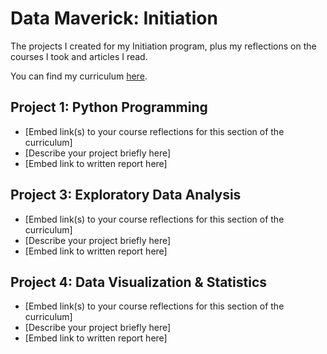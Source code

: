 # Data Maverick: Initiation

The projects I created for my Initiation program, plus my reflections on the courses I took and articles I read.

You can find my curriculum [here](/curriculum.md).

## Project 1: Python Programming

- [Embed link(s) to your course reflections for this section of the curriculum]
- [Describe your project briefly here]
- [Embed link to written report here]

## Project 3: Exploratory Data Analysis

- [Embed link(s) to your course reflections for this section of the curriculum]
- [Describe your project briefly here]
- [Embed link to written report here]

## Project 4: Data Visualization & Statistics

- [Embed link(s) to your course reflections for this section of the curriculum]
- [Describe your project briefly here]
- [Embed link to written report here]
